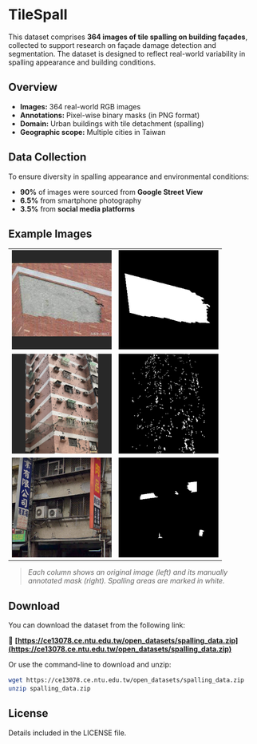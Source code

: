 # TileSpall
This dataset comprises **364 images of tile spalling on building façades**, collected to support research on façade damage detection and segmentation. The dataset is designed to reflect real-world variability in spalling appearance and building conditions.

## Overview

- **Images:** 364 real-world RGB images  
- **Annotations:** Pixel-wise binary masks (in PNG format)  
- **Domain:** Urban buildings with tile detachment (spalling)  
- **Geographic scope:** Multiple cities in Taiwan  

## Data Collection

To ensure diversity in spalling appearance and environmental conditions:

- **90%** of images were sourced from **Google Street View**
- **6.5%** from smartphone photography
- **3.5%** from **social media platforms**

## Example Images

<table>
  <tr>
    <td><img src="figures/image1.png" width="200"/></td>
    <td><img src="figures/mask1.png" width="200"/></td>
  </tr>
  <tr>
    <td><img src="figures/image2.png" width="200"/></td>
    <td><img src="figures/mask2.png" width="200"/></td>
  </tr>
  <tr>
    <td><img src="figures/image3.png" width="200"/></td>
    <td><img src="figures/mask3.png" width="200"/></td>
  </tr>
</table>

> *Each column shows an original image (left) and its manually annotated mask (right). Spalling areas are marked in white.*

## Download

You can download the dataset from the following link:

🔗 **[https://ce13078.ce.ntu.edu.tw/open_datasets/spalling_data.zip](https://ce13078.ce.ntu.edu.tw/open_datasets/spalling_data.zip)**

Or use the command-line to download and unzip:

```bash
wget https://ce13078.ce.ntu.edu.tw/open_datasets/spalling_data.zip
unzip spalling_data.zip
```
## License

Details included in the LICENSE file.
